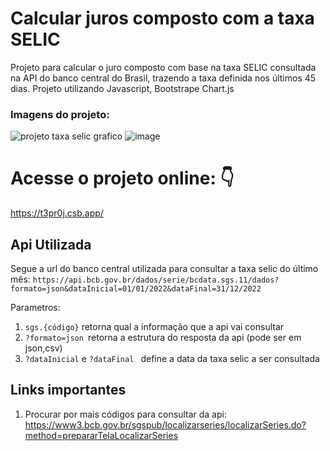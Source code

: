 #  Calcular juros composto com a taxa SELIC

Projeto para calcular o juro composto com base na taxa SELIC consultada na API do banco central do Brasil, trazendo a taxa definida nos últimos 45 dias.
Projeto utilizando Javascript, Bootstrape Chart.js  



### Imagens do projeto: 
![projeto taxa selic grafico](https://user-images.githubusercontent.com/30128774/203454361-98af184d-5391-4898-a2aa-ef3b5c079733.gif)
![image](https://user-images.githubusercontent.com/30128774/204943503-0b7be46e-87e9-410c-be51-89615349cbf5.png)


# Acesse o projeto online: 👇
https://t3pr0j.csb.app/


## Api Utilizada

Segue a url do banco central utilizada para consultar a taxa selic do último mês:
`` https://api.bcb.gov.br/dados/serie/bcdata.sgs.11/dados?formato=json&dataInicial=01/01/2022&dataFinal=31/12/2022 ``

Parametros:
1. ``sgs.{código}`` retorna qual a informação que a api vai consultar
2. ``?formato=json ``retorna a estrutura do resposta da api (pode ser em json,csv)
3. ``?dataInicial`` e ``?dataFinal ``  define a data da taxa selic a ser consultada

## Links importantes 
1. Procurar por mais códigos para consultar da api: https://www3.bcb.gov.br/sgspub/localizarseries/localizarSeries.do?method=prepararTelaLocalizarSeries
